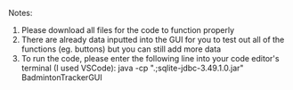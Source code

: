 Notes: 
1) Please download all files for the code to function properly
2) There are already data inputted into the GUI for you to test out all of the functions (eg. buttons) but you can still add more data
3) To run the code, please enter the following line into your code editor's terminal (I used VSCode): java -cp ".;sqlite-jdbc-3.49.1.0.jar" BadmintonTrackerGUI 
